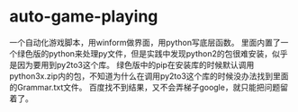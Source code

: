 # auto-game-playing
一个自动化游戏脚本，用winform做界面，用python写底层函数。
里面内置了一个绿色版的python来处理py文件，但是实践中发现python2的包很难安装，似乎是因为要用到py2to3这个库。
绿色版中的pip在安装库的时候默认调用python3x.zip内的包，不知道为什么在调用py2to3这个库的时候没办法找到里面的Grammar.txt文件。
百度找不到结果，又不会弄梯子google，就只能把问题留着了。
